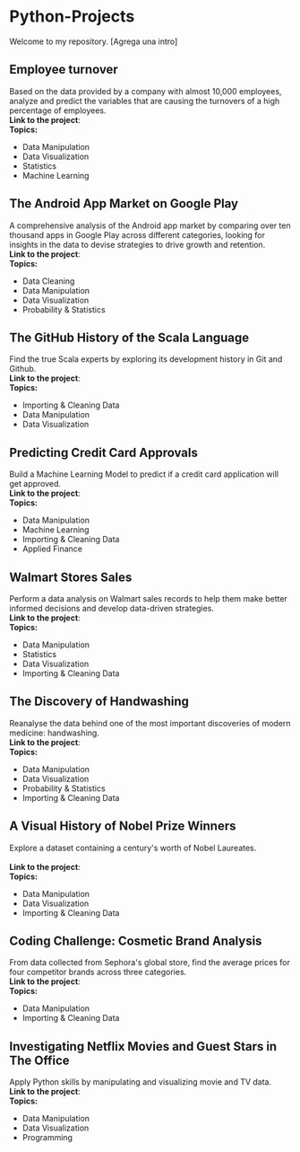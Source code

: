 # Python-Projects
Welcome to my repository. [Agrega una intro]

## Employee turnover
Based on the data provided by a company with almost 10,000 employees, analyze and predict the variables that are causing the turnovers of a high percentage of employees. <br />
**Link to the project**: <br /> 
**Topics:** 
- Data Manipulation
- Data Visualization
- Statistics
- Machine Learning

## The Android App Market on Google Play
A comprehensive analysis of the Android app market by comparing over ten thousand apps in Google Play across different categories, looking for insights in the data to devise strategies to drive growth and retention. <br />
**Link to the project**: <br /> 
**Topics:** 
- Data Cleaning
- Data Manipulation
- Data Visualization
- Probability & Statistics

## The GitHub History of the Scala Language
Find the true Scala experts by exploring its development history in Git and Github. <br />
**Link to the project**: <br /> 
**Topics:** 
- Importing & Cleaning Data
- Data Manipulation
- Data Visualization

## Predicting Credit Card Approvals
Build a Machine Learning Model to predict if a credit card application will get approved. <br />
**Link to the project**: <br /> 
**Topics:** 
- Data Manipulation
- Machine Learning
- Importing & Cleaning Data
- Applied Finance

## Walmart Stores Sales
Perform a data analysis on Walmart sales records to help them make better informed decisions and develop data-driven strategies. <br />
**Link to the project**: <br /> 
**Topics:** 
- Data Manipulation
- Statistics
- Data Visualization
- Importing & Cleaning Data

## The Discovery of Handwashing
Reanalyse the data behind one of the most important discoveries of modern medicine: handwashing. <br />
**Link to the project**: <br /> 
**Topics:** 
- Data Manipulation
- Data Visualization
- Probability & Statistics
- Importing & Cleaning Data

## A Visual History of Nobel Prize Winners
Explore a dataset containing a century's worth of Nobel Laureates. <br />
<br />
**Link to the project**: <br /> 
**Topics:** 
- Data Manipulation
- Data Visualization
- Importing & Cleaning Data

## Coding Challenge: Cosmetic Brand Analysis
From data collected from Sephora's global store, find the average prices for four competitor brands across three categories. <br />
**Link to the project**: <br /> 
**Topics:** 
- Data Manipulation
- Importing & Cleaning Data

## Investigating Netflix Movies and Guest Stars in The Office
Apply Python skills by manipulating and visualizing movie and TV data. <br />
**Link to the project**: <br /> 
**Topics:** 
- Data Manipulation
- Data Visualization
- Programming
